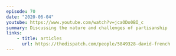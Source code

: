 ```yaml
---
episode: 70
date: "2020-06-04"
youtube: https://www.youtube.com/watch?v=jcaODo0BI_c
summary: Discussing the nature and challenges of partisanship
links:
    - title: articles
      url: https://thedispatch.com/people/5849328-david-french
---
```

